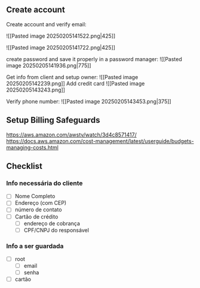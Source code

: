 ## Create account
Create account and verify email:

![[Pasted image 20250205141522.png|425]]

![[Pasted image 20250205141722.png|425]]

create password and save it properly in a password manager:
![[Pasted image 20250205141936.png|775]]

Get info from client and setup owner:
![[Pasted image 20250205142239.png]]
Add credit card
![[Pasted image 20250205143243.png]]

Verify phone number:
![[Pasted image 20250205143453.png|375]]



## Setup Billing Safeguards
https://aws.amazon.com/awstv/watch/3d4c8571417/
https://docs.aws.amazon.com/cost-management/latest/userguide/budgets-managing-costs.html

## Checklist
### Info necessária do cliente
- [ ] Nome Completo
- [ ] Endereço (com CEP)
- [ ] número de contato
- [ ] Cartão de crédito
	- [ ] endereço de cobrança
	- [ ] CPF/CNPJ do responsável

### Info a ser guardada
- [ ] root
	- [ ] email
	- [ ] senha
- [ ] cartão